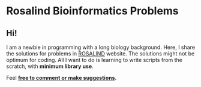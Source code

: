 # Rosalind Bioinformatics Problems

## Hi!

I am a newbie in programming with a long biology background.
Here, I share the solutions for problems in [ROSALIND](https://rosalind.info) website.
The solutions might not be optimum for coding.
All I want to do is learning to write scripts from the scratch, with **minimum library use**.

Feel [**free to comment or make suggestions**](https://cenkcelik.info).
